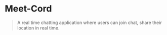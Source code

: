 # Meet-Cord

> A real time chatting application where users can join chat, share their location in real time.
<br>


